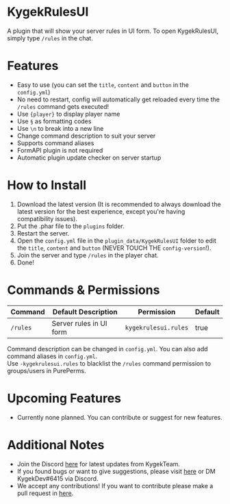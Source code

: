 # KygekRulesUI

A plugin that will show your server rules in UI form. To open KygekRulesUI, simply type `/rules` in the chat.

# Features

- Easy to use (you can set the `title`, `content` and `button` in the `config.yml`)
- No need to restart, config will automatically get reloaded every time the `/rules` command gets executed!
- Use `{player}` to display player name
- Use `§` as formatting codes
- Use `\n` to break into a new line
- Change command description to suit your server
- Supports command aliases
- FormAPI plugin is not required
- Automatic plugin update checker on server startup

# How to Install

1. Download the latest version (It is recommended to always download the latest version for the best experience, except you're having compatibility issues).
2. Put the .phar file to the `plugins` folder.
3. Restart the server.
4. Open the `config.yml` file in the `plugin_data/KygekRulesUI` folder to edit the `title`, `content` and `button` (NEVER TOUCH THE `config-version`!).
5. Join the server and type `/rules` in the player chat.
6. Done!

# Commands & Permissions

| Command | Default Description | Permission | Default |
| --- | --- | --- | --- |
| `/rules` | Server rules in UI form | `kygekrulesui.rules` | true |

Command description can be changed in `config.yml`. You can also add command aliases in `config.yml`.  
Use `-kygekrulesui.rules` to blacklist the `/rules` command permission to groups/users in PurePerms.

# Upcoming Features

- Currently none planned. You can contribute or suggest for new features.

# Additional Notes

- Join the Discord <a href="https://discord.gg/CXtqUZv">here</a> for latest updates from KygekTeam.
- If you found bugs or want to give suggestions, please visit <a href="https://github.com/KygekTeam/KygekRulesUI/issues">here</a> or DM KygekDev#6415 via Discord.
- We accept any contributions! If you want to contribute please make a pull request in <a href="https://github.com/KygekTeam/KygekRulesUI/pulls">here</a>.
